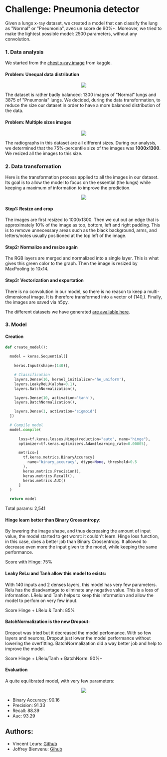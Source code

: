 
# Challenge: Pneumonia detector

Given a lungs x-ray dataset, we created a model that can classify the lung as "Normal" or "Pneumonia", avec un score de 90%+. Moreover, we tried to make the lightest possible model: 2500 parameters, without any convolution.

### 1. Data analysis

We started from the [chest x-ray image](https://www.kaggle.com/paultimothymooney/chest-xray-pneumonia/) from kaggle.

#### Problem: Unequal data distribution
<p align="center">
  <img src="./assets/unequal_distribution.svg">
</p>

The dataset is rather badly balanced: 1300 images of "Normal" lungs and 3875 of "Pneumonia" lungs. We decided, during the data transformation, to reduce the size our dataset in order to have a more balanced distribution of the data.

#### Problem: Multiple sizes images
<p align="center">
  <img src="./assets/multiple_images_sizes.svg">
</p>

The radiographs in this dataset are all different sizes. During our analysis, we determined that the 75%-percentile size of the images was **1000x1300**. We resized all the images to this size.


### 2. Data transformation

Here is the transformation process applied to all the images in our dataset. Its goal is to allow the model to focus on the essential (the lungs) while keeping a maximum of information to improve the prediction.

<p align="center">
  <img src="./assets/data_preprocess.svg">
</p>

#### Step1: Resize and crop
The images are first resized to 1000x1300. Then we cut out an edge that is approximately 10% of the image as top, bottom, left and right padding. This is to remove unnecessary areas such as the black background, arms, and letters/notes usually positioned at the top left of the image.

#### Step2: Normalize and resize again
The RGB layers are merged and normalized into a single layer. This is what gives this green color to the graph. Then the image is resized by MaxPooling to 10x14.

#### Step3: Vectorization and exportation
There is no convolution in our model, so there is no reason to keep a multi-dimensional image. It is therefore transformed into a vector of (140,). Finally, the images are saved via h5py.

The different datasets we have generated [are available here](./datasets/).

### 3. Model

#### Creation
```python
def create_model():
    
  model = keras.Sequential([     
    
    keras.Input(shape=(140)),

    # Classification
    layers.Dense(16, kernel_initializer='he_uniform'),
    layers.LeakyReLU(alpha=0.1),
    layers.BatchNormalization(),

    layers.Dense(10, activation='tanh'),
    layers.BatchNormalization(),

    layers.Dense(1, activation='sigmoid')
  ])

  # Compile model 
  model.compile(
      
      loss=tf.keras.losses.Hinge(reduction="auto", name="hinge"),
      optimizer=tf.keras.optimizers.Adam(learning_rate=0.00005),

      metrics=[
        tf.keras.metrics.BinaryAccuracy(
          name="binary_accuracy", dtype=None, threshold=0.5
        ),
        keras.metrics.Precision(),
        keras.metrics.Recall(),
        keras.metrics.AUC()
      ]
  )

  return model
```

Total params: 2,541

#### Hinge learn better than Binary Crossentropy:
By lowering the image shape, and thus decreasing the amount of input value, the model started to get worst: it couldn't learn. Hinge loss function, in this case, does a better job than Binary Crossentropy. It allowed to decrease even more the input given to the model, while keeping the same performance.

Score with Hinge: 75%

#### Leaky ReLu and Tanh allow this model to exists:
With 140 inputs and 2 denses layers, this model has very few parameters. Relu has the disadvantage to eliminate any negative value. This is a loss of information. LRelu and Tanh helps to keep this information and allow the model to perfom on very few input.

Score Hinge + LRelu & Tanh: 85%

#### BatchNormalization is the new Dropout:
Dropout was tried but it decreased the model perfomance. With so few layers and neurons, Dropout just lower the model performance without lowering the overfitting. BatchNormalization did a way better job and help to improve the model.

Score Hinge + LRelu/Tanh + BatchNorm: 90%+

#### Evaluation

A quite equlibrated model, with very few parameters:

<p align="center">
  <img src="./assets/confusion_matrix.png">
</p>

- Binary Accuracy: 90.16
- Precision: 91.33
- Recall: 88.39
- Auc: 93.29

## Authors:
 - Vincent Leurs: [Github](https://github.com/paradous)
 - Joffrey Bienvenu: [Gihub](https://github.com/joffreybvn)
